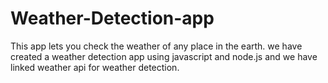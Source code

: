 # Weather-Detection-app
This app lets you check the weather of any place in the earth.
we have created a weather detection app using javascript and node.js and we have linked weather api for weather detection.
